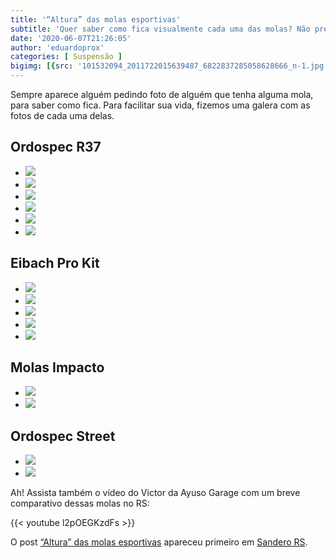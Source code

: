 ```yaml
---
title: '“Altura” das molas esportivas'
subtitle: 'Quer saber como fica visualmente cada uma das molas? Não precisa procurar mais. Fizemos uma galera com carros dos usuários.'
date: '2020-06-07T21:26:05'
author: 'eduardoprox'
categories: [ Suspensão ]
bigimg: [{src: '101532094_2011722015639487_6822837285058628666_n-1.jpg'}]
---
```


Sempre aparece alguém pedindo foto de alguém que tenha alguma mola, para saber como fica. Para facilitar sua vida, fizemos uma galera com as fotos de cada uma delas.


Ordospec R37
------------


* ![](102681986_10158606428707342_1052080516373284022_n.jpg)
* ![](102868825_3178709282188118_3726460135158198549_n.jpg)
* ![](102921010_3337020759643508_425629933851015699_n.jpg)
* ![](102360733_3238003796257865_1652086080423089345_n.jpg)
* ![](102764610_3281895741858291_7449881724009655421_o.jpg)
* ![](danilo.jpg)

Eibach Pro Kit
--------------


* ![](102852357_980592352397456_196139529947576869_n.jpg)
* ![](103623510_3933934076649209_7175167717871374137_n.jpg)
* ![](103589419_4215911445100640_4218242239782955159_o.jpg)
* ![](20200605_141418-1024x498.jpg)
* ![](dino.jpg)

Molas Impacto
-------------


* ![](102713629_2011722905639398_3239469827163993181_n.jpg)
* ![](102769252_3102468396513507_5668836533718777792_n.jpg)

Ordospec Street
---------------


* ![](102407684_3290914857609550_8575862680313219656_n.jpg)
* ![](3e6c0e8d-6fef-483b-9be3-ec83ebb6fde1-1024x814.jpg)

Ah! Assista também o vídeo do Victor da Ayuso Garage com um breve comparativo dessas molas no RS:


{{< youtube l2pOEGKzdFs >}}

O post [“Altura” das molas esportivas](https://sanderors.com/altura-das-molas-esportivas/) apareceu primeiro em [Sandero RS](https://sanderors.com).

